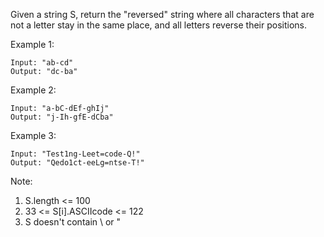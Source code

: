 Given a string S, return the "reversed" string where all characters that are not a letter stay in the same place, and all letters reverse their positions.

Example 1:

    Input: "ab-cd"
    Output: "dc-ba"

Example 2:

    Input: "a-bC-dEf-ghIj"
    Output: "j-Ih-gfE-dCba"

Example 3:

    Input: "Test1ng-Leet=code-Q!"
    Output: "Qedo1ct-eeLg=ntse-T!"

Note:

1. S.length <= 100
2. 33 <= S[i].ASCIIcode <= 122
3. S doesn't contain \ or "
